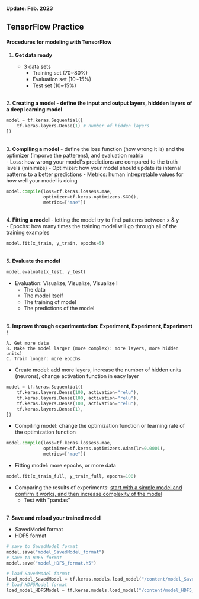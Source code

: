 <h4>Update:  Feb. 2023</h4>

<h2>TensorFlow Practice</h2>

<h4>Procedures for modeling with TensorFlow </h4>

1. **Get data ready**

    - 3 data sets
        - Training set (70~80%)
        - Evaluation set (10~15%)
        - Test set (10~15%)

<br/>2. **Creating a model - define the input and output layers, hiddden layers of a deep learning model** <br/>

```py
model = tf.keras.Sequential([
    tf.keras.layers.Dense(1) # number of hidden layers
])
```

<br/>3. **Compiling a model** - define the loss function (how wrong it is) and the optimizer (imporve the patterens), and evaluation matrix <br/> - Loss: how wrong your model's predictions are compared to the truth levels (minimize) - Optimizer: how your model should update its internal patterns to a better predictions - Metrics: human intrepretable values for how well your model is doing

```py
model.compile(loss=tf.keras.lossess.mae,
              optimizer=tf.keras.optimizers.SGD(),
              metrics=["mae"])
```

<br/>4. **Fitting a model** - letting the model try to find patterns between x & y <br/> - Epochs: how many times the training model will go through all of the training examples

```py
model.fit(x_train, y_train, epochs=5)
```

<br/>5. **Evaluate the model**<br/>

```py
model.evaluate(x_test, y_test)
```

-   Evaluation: Visualize, Visualize, Visualize !
    -   The data
    -   The model itself
    -   The training of model
    -   The predictions of the model

<br/>6. **Improve through experimentation: Experiment, Experiment, Experiment !**<br/>

    A. Get more data
    B. Make the model larger (more complex): more layers, more hidden units)
    C. Train longer: more epochs

-   Create model: add more layers, increase the number of hidden units (neurons), change activation function in eacy layer

```py
model = tf.keras.Sequential([
    tf.keras.layers.Dense(100, activation="relu"),
    tf.keras.layers.Dense(100, activation="relu"),
    tf.keras.layers.Dense(100, activation="relu"),
    tf.keras.layers.Dense(1),
])
```

-   Compiling model: change the optimization function or learning rate of the optimization function

```py
model.compile(loss=tf.keras.lossess.mae,
              optimizer=tf.keras.optimizers.Adam(lr=0.0001),
              metrics=["mae"])
```

-   Fitting model: more epochs, or more data

```py
model.fit(x_train_full, y_train_full, epochs=100)
```

-   Comparing the results of experiments: <u>start with a simple model and confirm it works, and then increase complexity of the model </u>
    -   Test with "pandas"

<br/>7. **Save and reload your trained model**<br/>

-   SavedModel format
-   HDF5 format

```py
# save to SavedModel format
model.save("model_SavedModel_format")
# save to HDF5 format
model.save("model_HDF5_format.h5")

# load SavedModel format
load_model_SavedModel = tf.keras.models.load_model("/content/model_SavedModel_format")
# load HDF5Model format
load_model_HDF5Model = tf.keras.models.load_model("/content/model_HDF5_format.h5")

```
